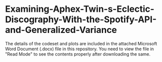 # Examining-Aphex-Twin-s-Eclectic-Discography-With-the-Spotify-API-and-Generalized-Variance

The details of the codeset and plots are included in the attached Microsoft Word Document (.docx) file in this repository. 
You need to view the file in "Read Mode" to see the contents properly after downloading the same.
